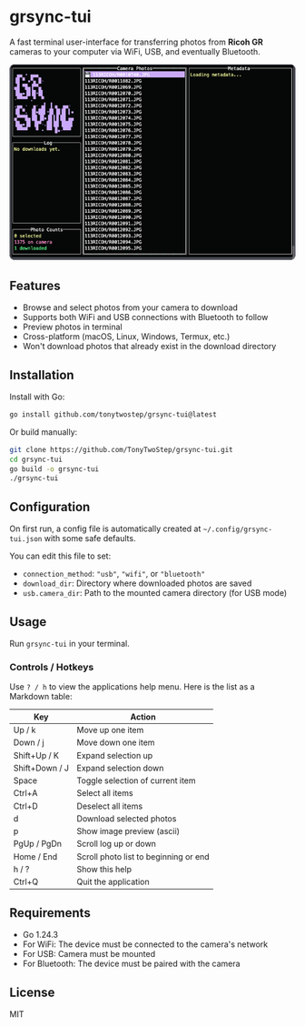 # grsync-tui

A fast terminal user-interface for transferring photos from **Ricoh GR** cameras to your computer via WiFi, USB, and 
eventually Bluetooth.

![Demo](media/demo.gif)

## Features

- Browse and select photos from your camera to download
- Supports both WiFi and USB connections with Bluetooth to follow
- Preview photos in terminal
- Cross-platform (macOS, Linux, Windows, Termux, etc.)
- Won't download photos that already exist in the download directory

## Installation

Install with Go:

```bash
go install github.com/tonytwostep/grsync-tui@latest
```

Or build manually:

```bash
git clone https://github.com/TonyTwoStep/grsync-tui.git
cd grsync-tui
go build -o grsync-tui
./grsync-tui
```

## Configuration

On first run, a config file is automatically created at `~/.config/grsync-tui.json` with some safe defaults.

You can edit this file to set:

- `connection_method`: `"usb"`, `"wifi"`, or `"bluetooth"`
- `download_dir`: Directory where downloaded photos are saved
- `usb.camera_dir`: Path to the mounted camera directory (for USB mode)

## Usage

Run `grsync-tui` in your terminal.

### Controls / Hotkeys

Use `? / h` to view the applications help menu.
Here is the list as a Markdown table:

| Key            | Action                                |
|----------------|---------------------------------------|
| Up / k         | Move up one item                      |
| Down / j       | Move down one item                    |
| Shift+Up / K   | Expand selection up                   |
| Shift+Down / J | Expand selection down                 |
| Space          | Toggle selection of current item      |
| Ctrl+A         | Select all items                      |
| Ctrl+D         | Deselect all items                    |
| d              | Download selected photos              |
| p              | Show image preview (ascii)            |
| PgUp / PgDn    | Scroll log up or down                 |
| Home / End     | Scroll photo list to beginning or end |
| h / ?          | Show this help                        |
| Ctrl+Q         | Quit the application                  |

## Requirements

- Go 1.24.3
- For WiFi: The device must be connected to the camera's network
- For USB: Camera must be mounted
- For Bluetooth: The device must be paired with the camera

## License

MIT
